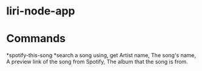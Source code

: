 # liri-node-app

# Commands 
*spotify-this-song
  *search a song using, get Artist name,
The song's name,
A preview link of the song from Spotify,
The album that the song is from.
